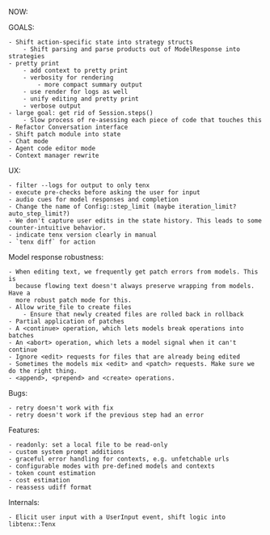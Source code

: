 
NOW:


GOALS:

    - Shift action-specific state into strategy structs
        - Shift parsing and parse products out of ModelResponse into strategies
    - pretty print
        - add context to pretty print
        - verbosity for rendering
            - more compact summary output
        - use render for logs as well
        - unify editing and pretty print
        - verbose output
    - large goal: get rid of Session.steps()
        - Slow process of re-asessing each piece of code that touches this
    - Refactor Conversation interface 
    - Shift patch module into state
    - Chat mode
    - Agent code editor mode
    - Context manager rewrite


UX:

    - filter --logs for output to only tenx
    - execute pre-checks before asking the user for input
    - audio cues for model responses and completion
    - Change the name of Config::step_limit (maybe iteration_limit? auto_step_limit?)
    - We don't capture user edits in the state history. This leads to some counter-intuitive behavior.
    - indicate tenx version clearly in manual
    - `tenx diff` for action

    
Model response robustness:
    
    - When editing text, we frequently get patch errors from models. This is
      because flowing text doesn't always preserve wrapping from models. Have a
      more robust patch mode for this.
    - Allow write_file to create files
        - Ensure that newly created files are rolled back in rollback
    - Partial application of patches
    - A <continue> operation, which lets models break operations into batches
    - An <abort> operation, which lets a model signal when it can't continue
    - Ignore <edit> requests for files that are already being edited
    - Sometimes the models mix <edit> and <patch> requests. Make sure we do the right thing.
    - <append>, <prepend> and <create> operations.

Bugs:
    
    - retry doesn't work with fix
    - retry doesn't work if the previous step had an error

Features:
    
    - readonly: set a local file to be read-only
    - custom system prompt additions
    - graceful error handling for contexts, e.g. unfetchable urls
    - configurable modes with pre-defined models and contexts
    - token count estimation
    - cost estimation
    - reassess udiff format

Internals:

    - Elicit user input with a UserInput event, shift logic into libtenx::Tenx
